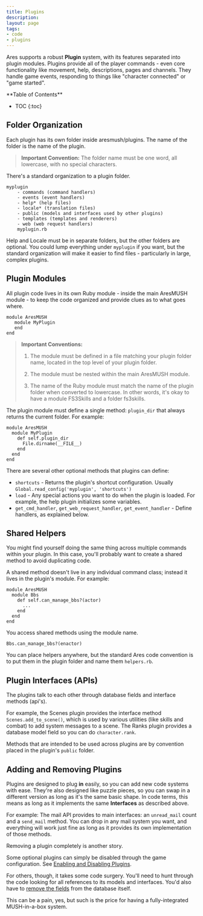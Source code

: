 ```yaml
---
title: Plugins
description:
layout: page
tags: 
- code
- plugins
---
```


Ares supports a robust **Plugin** system, with its features separated into plugin modules.  Plugins provide all of the player commands - even core functionality like movement, help, descriptions, pages and channels.  They handle game events, responding to things like "character connected" or "game started".

<div id="inline_toc" markdown="1">
**Table of Contents**

* TOC
{:toc}
</div>

## Folder Organization

Each plugin has its own folder inside aresmush/plugins. The name of the folder is the name of the plugin.

> **Important Convention:** The folder name must be one word, all lowercase, with no special characters.

There's a standard organization to a plugin folder.

    myplugin
        - commands (command handlers)
        - events (event handlers)
        - help* (help files)
        - locale* (translation files)
        - public (models and interfaces used by other plugins)
        - templates (templates and renderers)
        - web (web request handlers)
        myplugin.rb

Help and Locale must be in separate folders, but the other folders are optional.  You could lump everything under `myplugin` if you want, but the standard organization will make it easier to find files - particularly in large, complex plugins.

## Plugin Modules
All plugin code lives in its own Ruby module - inside the main AresMUSH module - to keep the code organized and provide clues as to what goes where.

    module AresMUSH
       module MyPlugin
       end
    end

> **Important Conventions:** 
>
> 1. The module must be defined in a file matching your plugin folder name, located in the top level of your plugin folder.
> 
> 2. The module must be nested within the main AresMUSH module.
> 
> 3. The name of the Ruby module must match the name of the plugin folder when converted to lowercase.  In other words, it's okay to have a module FS3Skills and a folder fs3skills.

The plugin module must define a single method:  `plugin_dir` that always returns the current folder.  For example:

    module AresMUSH
      module MyPlugin
        def self.plugin_dir
          File.dirname(__FILE__)
        end
      end
    end

There are several other optional methods that plugins can define:

* `shortcuts` - Returns the plugin's shortcut configuration.  Usually `Global.read_config('myplugin', 'shortcuts')`
* `load` - Any special actions you want to do when the plugin is loaded.  For example, the help plugin initializes some variables.
* `get_cmd_handler`, `get_web_request_handler`, `get_event_handler` - Define handlers, as explained below.

## Shared Helpers

You might find yourself doing the same thing across multiple commands within your plugin. In this case, you'll probably want to create a shared method to avoid duplicating code.

A shared method doesn't live in any individual command class; instead it lives in the plugin's module. For example:

    module AresMUSH
      module Bbs
        def self.can_manage_bbs?(actor)
          ...
        end
      end
    end

You access shared methods using the module name.

    Bbs.can_manage_bbs?(enactor)

You can place helpers anywhere, but the standard Ares code convention is to put them in the plugin folder and name them `helpers.rb`.

## Plugin Interfaces (APIs)

The plugins talk to each other through database fields and interface methods (api's).

For example, the Scenes plugin provides the interface method `Scenes.add_to_scene()`, which is used by various utilities (like skills and combat) to add system messages to a scene.   The Ranks plugin provides a database model field so you can do `character.rank`.

Methods that are intended to be used across plugins are by convention placed in the plugin's `public` folder.

## Adding and Removing Plugins

Plugins are designed to plug **in** easily, so you can add new code systems with ease.  They're also designed like puzzle pieces, so you can swap in a different version as long as it's the same basic shape.  In code terms, this means as long as it implements the same **Interfaces** as described above.

For example:  The mail API provides to main interfaces:  an `unread_mail` count and a `send_mail` method.  You can drop in any mail system you want, and everything will work just fine as long as it provides its own implementation of those methods.

Removing a plugin completely is another story.

Some optional plugins can simply be disabled through the game configuration.  See [Enabling and Disabling Plugins](/tutorials/config/plugins).

For others, though, it takes some code surgery.  You'll need to hunt through the code looking for all references to its models and interfaces.  You'd also have to [remove the fields](/tutorials/code/remove-field) from the database itself.   

This can be a pain, yes, but such is the price for having a fully-integrated MUSH-in-a-box system.